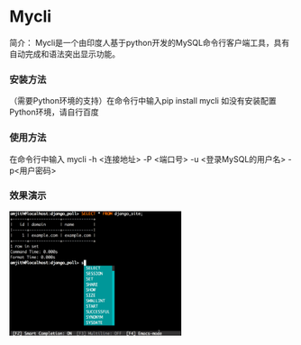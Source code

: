 Mycli
===
简介：
Mycli是一个由印度人基于python开发的MySQL命令行客户端工具，具有自动完成和语法突出显示功能。
### 安装方法
（需要Python环境的支持）在命令行中输入pip install mycli
 如没有安装配置Python环境，请自行百度
### 使用方法
 在命令行中输入 mycli -h <连接地址> -P <端口号> -u <登录MySQL的用户名> -p<用户密码>
### 效果演示
<img alt="21分钟MySQL基础入门" height="221" src="img/1.4.5.gif">
